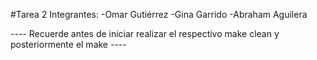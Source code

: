 #Tarea 2
Integrantes:
-Omar Gutiérrez
-Gina Garrido
-Abraham Aguilera

---- Recuerde antes de iniciar realizar el respectivo make clean y posteriormente el make ----